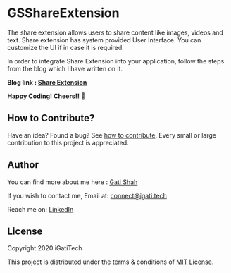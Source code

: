 # GSShareExtension

The share extension allows users to share content like images, videos and text. Share extension has system provided User Interface. You can customize the UI if in case it is required.

In order to integrate Share Extension into your application, follow the steps from the blog which I have written on it.

**Blog link : [Share Extension](https://igati.tech/index.php/2020/02/09/ios-share-extension/)**


**Happy Coding! Cheers!!** 🥂 

## How to Contribute?

Have an idea? Found a bug? See [how to contribute](https://github.com/igatitech/GSShareExtension/blob/master/CONTRIBUTION.md). Every small or large contribution to this project is appreciated.

## Author
You can find more about me here : [Gati Shah](https://igati.tech)

If you wish to contact me, 
Email at: [connect@igati.tech](connect@igati.tech)

Reach me on: [LinkedIn](https://www.linkedin.com/in/igatitech/)

## License
Copyright 2020 iGatiTech

This project is distributed under the terms & conditions of [MIT License](https://github.com/igatitech/GSShareExtension/blob/master/LICENSE).
